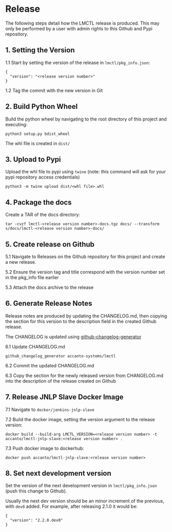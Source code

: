 # Release

The following steps detail how the LMCTL release is produced. This may only be performed by a user with admin rights to this Github and Pypi repository.

## 1. Setting the Version

1.1 Start by setting the version of the release in `lmctl/pkg_info.json`:

```
{
  "version": "<release version number>"
}
```

1.2 Tag the commit with the new version in Git

## 2. Build Python Wheel

Build the python wheel by navigating to the root directory of this project and executing:

```
python3 setup.py bdist_wheel
```

The whl file is created in `dist/`

## 3. Upload to Pypi

Upload the whl file to pypi using `twine` (note: this command will ask for your pypi repository access credentials)

```
python3 -m twine upload dist/<whl file>.whl
```

## 4. Package the docs

Create a TAR of the docs directory:

```
tar -cvzf lmctl-<release version number>-docs.tgz docs/ --transform s/docs/lmctl-<release version number>-docs/
```

## 5. Create release on Github

5.1 Navigate to Releases on the Github repository for this project and create a new release.

5.2 Ensure the version tag and title correspond with the version number set in the pkg_info file earlier

5.3 Attach the docs archive to the release

## 6. Generate Release Notes

Release notes are produced by updating the CHANGELOG.md, then copying the section for this version to the description field in the created Github release.

The CHANGELOG is updated using [github-changelog-generator](https://github.com/github-changelog-generator/github-changelog-generator#why-should-i-care)

6.1 Update CHANGELOG.md

```
github_changelog_generator accanto-systems/lmctl
```

6.2 Commit the updated CHANGELOG.md

6.3 Copy the section for the newly released version from CHANGELOG.md into the description of the release created on Github

## 7. Release JNLP Slave Docker Image

7.1 Navigate to `docker/jenkins-jnlp-slave`

7.2 Build the docker image, setting the version argument to the release version:

```
docker build --build-arg LMCTL_VERSION=<release version number> -t accanto/lmctl-jnlp-slave:<release version number> .
```

7.3 Push docker image to dockerhub:

```
docker push accanto/lmctl-jnlp-slave:<release version number>
```

## 8. Set next development version

Set the version of the next development version in `lmctl/pkg_info.json` (push this change to Github).

Usually the next dev version should be an minor increment of the previous, with `dev0` added. For example, after releasing 2.1.0 it would be:

```
{
  "version": "2.2.0.dev0"
}
```
